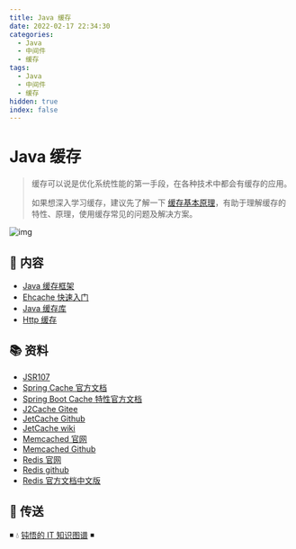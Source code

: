 ```yaml
---
title: Java 缓存
date: 2022-02-17 22:34:30
categories:
  - Java
  - 中间件
  - 缓存
tags:
  - Java
  - 中间件
  - 缓存
hidden: true
index: false
---
```


# Java 缓存

> 缓存可以说是优化系统性能的第一手段，在各种技术中都会有缓存的应用。
>
> 如果想深入学习缓存，建议先了解一下 [缓存基本原理](https://dunwu.github.io/design/distributed/分布式缓存.html)，有助于理解缓存的特性、原理，使用缓存常见的问题及解决方案。

![img](https://raw.githubusercontent.com/dunwu/images/dev/snap/20200710163555.png)

## 📖 内容

- [Java 缓存框架](02.Java缓存中间件.md)
- [Ehcache 快速入门](04.Ehcache.md)
- [Java 缓存库](05.Java进程内缓存.md)
- [Http 缓存](06.Http缓存.md)

## 📚 资料

- [JSR107](https://www.jcp.org/en/jsr/detail?id=107)
- [Spring Cache 官方文档](https://docs.spring.io/spring-framework/docs/current/spring-framework-reference/integration.html#cache)
- [Spring Boot Cache 特性官方文档](https://docs.spring.io/spring-boot/docs/2.3.1.RELEASE/reference/html/spring-boot-features.html#boot-features-caching)
- [J2Cache Gitee](https://gitee.com/ld/J2Cache)
- [JetCache Github](https://github.com/alibaba/jetcache)
- [JetCache wiki](https://github.com/alibaba/jetcache/wiki/Home_CN)
- [Memcached 官网](https://memcached.org/)
- [Memcached Github](https://github.com/memcached/memcached/)
- [Redis 官网](https://redis.io/)
- [Redis github](https://github.com/antirez/redis)
- [Redis 官方文档中文版](http://redis.cn/)

## 🚪 传送

◾ 💧 [钝悟的 IT 知识图谱](https://dunwu.github.io/) ◾
